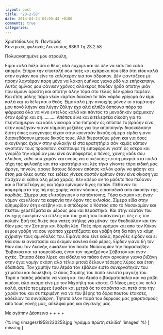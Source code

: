 ```yaml
---
layout: post
title: "23-2-58"
date: 2014-04-24 04:00:44 +0100
comments: true
categories:
---
```


Χριστόδουλος Ν. Πενταράς<br/>
Κεντρικές φυλακές Λευκοσίας 8363 Τη 23.2.58

Πολυαγαπημένε μου ατρούλη,

Είμαι καλά δόξα σοι ο θεός αλά εύχομε και σε σέν να είσε πιό καλά απομέν. Επήρα την επιστολή σου πσές και εχάρηκα που είδα ότη είσε καλά στην ειγιίαν που είνε το καλύτερον για τον άδροπον. Δέν φαντάζεσε με πόσην λαγτάραν παρη μένο να λάκση ομήνας γιανα ρδό για επήσκεπσην. Αυτός ομίνας μου φάνικεν χρόνος αλάκερος πουδεν ήρδα αποτην μιάν που είμουν άροστη και αποτην άλην τόρα στο τέλος δέν φρίκα παρέαν. Και έτση μόλης πάρο νέαν κάρταν δακάνο το πάν νάρδο γρίγορα άν είμε καλά και το δέλη και ο θεός. Είμε καλά μήν ανισιχής μόνον το στομάτσην μου πονό λήγον και λύγην ζάλην έχο αλά ελπίζο όσπουνα πάρο τα φάρμακα όλα να γίνο εντελός καλά και πάντος το μοναδηκόν φάρμακον όταν έρδης και σή...........
Απόπσε είνε και ειτελεφτέα σίκοση για το πεηνταήμερον και κάδε νικοκιρά απο τοπροήν ός απόπσε το βράδην είνε στην κουζήναν γιανα ετιμάση μεζέδες για την αποπσηνήν διασκέδασην διότη όπιες εικογένηες έίχαν στην κσενιτιάν δικούς σίμερα είρδα γιανα διασκεδάσουν μετους δικούς τους. Αλά διεροτούμε μόνη και για όσες εικογένηες έχουν στην φυλακήν εί στα κρατητήρια σάν κεμάς κάπιον αγαπιτόν τους πρόσοπον, σκέπτουμε τή ειποφέρουν γιατή ός κσέρο και γνορίζο την καρδιάν μου είνε ανιπόφερτος ο πόνος, χάνης κάδε σου ελπίδαν, κάδε σου χαράν και ονούς και εισκέπσης πετάη μακριά στα πσιλά τήχη της φυλακής και στα κρατιτήρια και λές τήνα γίνοντε τόρα ειδική μας άραγε, πηνούν, άραγε δατους δόσουν απόπσε καλόν φαήν να φάσην και έτση μαι όλες αυτές τες ειδέες γίνεσε σοστόν ερίπιον όταν είνε σίκοση για πάσχαν εί κάπια άλη μέρα χαράς.
Δέν κσέρο αν το μάδετε που πέδανεν και ο ΠαπάΓεόργιος και τόρα εμίναμεν δίγος παπάν. Πέθανεν τα κσιμερόματα της πέμτης χορής νατον νόσουν, ειπαπαδκιά απο σικοπήν της καρδιάς. Σίμερα μας ελιτούργισεν ο παπάντονης. Τόρα εκάμαν και έναν νόμον και κλίουν τα καφενία την όραν της εκλισίας. Σίμερα είδα στην εβημερίδαν ότη εκσέβην και ο σιπέδερος ο Κόστας απο το Νοσοκομίον και πέστου χερετίζματα εκ μέρους μου και περαστηκά. Και στην κάρταν του άν εχης ευκερίαν να στίλης και του χαπή του παπάντονη εί πές εις τον κολιόν. Εσή τες δικές σου νατες στήλης για μέναν, την θεοδούλαν και τον θίον μας τον Σοτίρην και δάρδη λέη. Πσές πίρα γράμαν και απο τον Κόκον κεμου γράβη να σου γράπσο χερετήζματα και γράβη ότη δα πάη να κάμη εχίρισην τους αμιγδαλές του. Ειμάνα σου είνε καλά, προγδές είρδεν και ει θία σου ει αναστασία και έκαμεν κανένα δκιό μέρες. Είρδεν γιανα δή τον θίον σου τον Λεονήν, ευκάλαν τον πουτο Νοσοκομίον την παρασκεβήν. Έσβακσα και τα τσορούδκια, έναν τον περαζμένον Σάβατον και έναν εχτές. Έπιασα δέκα λίρες και είδελα να πιάσο έναν αρνούην γιανα βιζάνη στην έγια ναμήν σκάση αλά τέλια μιτσιά δέλουν τέσερης λύρες και έτση έδαπιάσο. Τον χαμπήν του Ατρέα τον εβάλαν ειστο συνεργατηκόν του χτιμάτου και δουλέβκη. Ο άλος Χαμπής του παπά είνεστο μαγαζή του. Τορά ο παπάς μάσιετε να νίκση και του Ατρέα ειβασματοπολίο και να ράβη κιμέσα, αλά ακόμα είνε με τον Μιχαήλη του κόστα. Ο Νίκος μας είνε πολύ καλά, αυτές τες μέρες έμαδεν και μετρά ός το σαράντα και πετά απο την χαράν του και σε περιμένη για να του βέρης τα δόρα πουτου έτακσες, κάδελίον
τα συναβέρνη. Τήποτε άλον παρά του δερμούς μας χαιρετισμούς απο τους γονής μας, αδέλφια μας και σιγκενής μας.

Με αγάπην Δέσπεινα + + + +

{% img /images/1958/230258.jpg 'γράμμα πρώτη σελίδα' 'images' %}
[ missing ]

